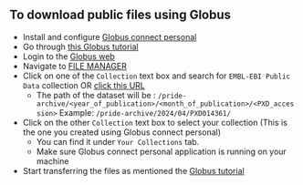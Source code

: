 ## To download public files using Globus
* Install and configure [Globus connect personal](https://docs.globus.org/globus-connect-personal/install/)
* Go through [this Globus tutorial](https://docs.globus.org/guides/tutorials/manage-files/transfer-files/)
* Login to the [Globus web](https://www.globus.org/)
* Navigate to [FILE MANAGER](https://app.globus.org/file-manager)
* Click on one of the `Collection` text box and search for `EMBL-EBI Public Data` collection OR [click this URL](https://app.globus.org/file-manager?origin_id=47772002-3e5b-4fd3-b97c-18cee38d6df2&two_pane=true)
    * The path of the dataset will be : `/pride-archive/<year_of_publication>/<month_of_publication>/<PXD_accession>`
      Example: `/pride-archive/2024/04/PXD014361/`
* Click on the other `Collection` text box to select your collection (This is the one you created using Globus connect personal)
    * You can find it under `Your Collections` tab.
    * Make sure Globus connect personal application is running on your machine
* Start transferring the files as mentioned the [Globus tutorial](https://docs.globus.org/guides/tutorials/manage-files/transfer-files/)
                